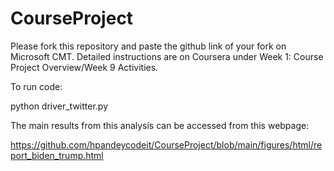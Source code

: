 # CourseProject

Please fork this repository and paste the github link of your fork on Microsoft CMT. Detailed instructions are on Coursera under Week 1: Course Project Overview/Week 9 Activities.

To run code:

python driver_twitter.py

The main results from this analysis can be accessed from this webpage:

https://github.com/hpandeycodeit/CourseProject/blob/main/figures/html/report_biden_trump.html
